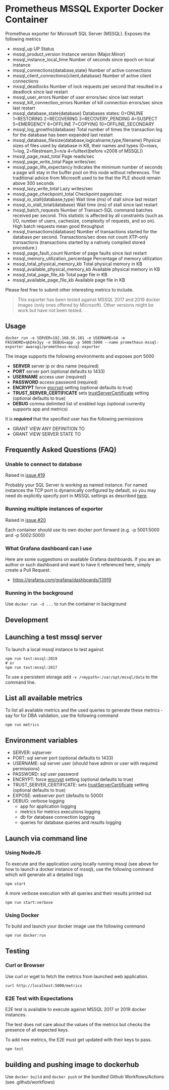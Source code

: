 # Prometheus MSSQL Exporter Docker Container

Prometheus exporter for Microsoft SQL Server (MSSQL). Exposes the following metrics

- mssql_up UP Status
- mssql_product_version Instance version (Major.Minor)
- mssql_instance_local_time Number of seconds since epoch on local instance
- mssql_connections{database,state} Number of active connections
- mssql_client_connections{client,database} Number of active client connections
- mssql_deadlocks Number of lock requests per second that resulted in a deadlock since last restart
- mssql_user_errors Number of user errors/sec since last restart
- mssql_kill_connection_errors Number of kill connection errors/sec since last restart
- mssql_database_state{database} Databases states: 0=ONLINE 1=RESTORING 2=RECOVERING 3=RECOVERY_PENDING 4=SUSPECT 5=EMERGENCY 6=OFFLINE 7=COPYING 10=OFFLINE_SECONDARY
- mssql_log_growths{database} Total number of times the transaction log for the database has been expanded last restart
- mssql_database_filesize{database,logicalname,type,filename} Physical sizes of files used by database in KB, their names and types (0=rows, 1=log, 2=filestream,3=n/a 4=fulltext(before v2008 of MSSQL))
- mssql_page_read_total Page reads/sec
- mssql_page_write_total Page writes/sec
- mssql_page_life_expectancy Indicates the minimum number of seconds a page will stay in the buffer pool on this node without references. The traditional advice from Microsoft used to be that the PLE should remain above 300 seconds
- mssql_lazy_write_total Lazy writes/sec
- mssql_page_checkpoint_total Checkpoint pages/sec
- mssql_io_stall{database,type} Wait time (ms) of stall since last restart
- mssql_io_stall_total{database} Wait time (ms) of stall since last restart
- mssql_batch_requests Number of Transact-SQL command batches received per second. This statistic is affected by all constraints (such as I/O, number of users, cachesize, complexity of requests, and so on). High batch requests mean good throughput
- mssql_transactions{database} Number of transactions started for the database per second. Transactions/sec does not count XTP-only transactions (transactions started by a natively compiled stored procedure.)
- mssql_page_fault_count Number of page faults since last restart
- mssql_memory_utilization_percentage Percentage of memory utilization
- mssql_total_physical_memory_kb Total physical memory in KB
- mssql_available_physical_memory_kb Available physical memory in KB
- mssql_total_page_file_kb Total page file in KB
- mssql_available_page_file_kb Available page file in KB

Please feel free to submit other interesting metrics to include.

> This exporter has been tested against MSSQL 2017 and 2019 docker images (only ones offered by Microsoft). Other versions might be work but have not been tested.

## Usage

`docker run -e SERVER=192.168.56.101 -e USERNAME=SA -e PASSWORD=qkD4x3yy -e DEBUG=app -p 5000:5000 --name prometheus-mssql-exporter awaragi/prometheus-mssql-exporter`

The image supports the following environments and exposes port 5000

- **SERVER** server ip or dns name (required)
- **PORT** server port (optional defaults to 1433)
- **USERNAME** access user (required)
- **PASSWORD** access password (required)
- **ENCRYPT** force [encrypt](https://docs.microsoft.com/en-us/dotnet/api/system.data.sqlclient.sqlconnectionstringbuilder.encrypt?view=dotnet-plat-ext-6.0) setting (optional defaults to true)
- **TRUST_SERVER_CERTIFICATE** sets [trustServerCertificate](https://docs.microsoft.com/en-us/dotnet/api/system.data.sqlclient.sqlconnectionstringbuilder.trustservercertificate?view=dotnet-plat-ext-6.0) setting (optional defaults to true)
- **DEBUG** comma delimited list of enabled logs (optional currently supports app and metrics)

It is **_required_** that the specified user has the following permissions

- GRANT VIEW ANY DEFINITION TO <user>
- GRANT VIEW SERVER STATE TO <user>

## Frequently Asked Questions (FAQ)

### Unable to connect to database

Raised in [issue #19](https://github.com/awaragi/prometheus-mssql-exporter/issues/19)

Probably your SQL Server is working as named instance. For named instances the TCP port is dynamically configured by default, so you may need do explicitly specify port in MSSQL settings as described [here](https://docs.microsoft.com/en-US/sql/database-engine/configure-windows/configure-a-server-to-listen-on-a-specific-tcp-port?view=sql-server-ver15).

### Running multiple instances of exporter

Raised in [issue #20](https://github.com/awaragi/prometheus-mssql-exporter/issues/20)

Each container should use its own docker port forward (e.g. -p 5001:5000 and -p 5002:5000)

### What Grafana dashboard can I use

Here are some suggestions on available Grafana dashboards. If you are an author or such dashboard and want to have it referenced here, simply create a Pull Request.

- https://grafana.com/grafana/dashboards/13919

### Running in the background

Use `docker run -d ...` to run the container in background

## Development

## Launching a test mssql server

To launch a local mssql instance to test against

```shell
npm run test:mssql:2019
# or
npm run test:mssql:2017
```

To use a persistent storage add `-v /<mypath>:/var/opt/mssql/data` to the command line.

## List all available metrics

To list all available metrics and the used queries to generate these metrics - say for for DBA validation, use the following command

```shell
npm run metrics
```

## Environment variables

- SERVER: sqlserver
- PORT: sql server port (optional defaults to 1433)
- USERNAME: sql server user (should have admin or user with required permissions)
- PASSWORD: sql user password
- ENCRYPT: force [encrypt](https://docs.microsoft.com/en-us/dotnet/api/system.data.sqlclient.sqlconnectionstringbuilder.encrypt?view=dotnet-plat-ext-6.0) setting (optional defaults to true)
- TRUST_SERVER_CERTIFICATE: sets [trustServerCertificate](https://docs.microsoft.com/en-us/dotnet/api/system.data.sqlclient.sqlconnectionstringbuilder.trustservercertificate?view=dotnet-plat-ext-6.0) setting (optional defaults to true)
- EXPOSE: webserver port (defaults to 5000)
- DEBUG: verbose logging
  - app for application logging
  - metrics for metrics executions logging
  - db for database connection logging
  - queries for database queries and results logging

## Launch via command line

### Using NodeJS

To execute and the application using locally running mssql (see above for how to launch a docker instance of mssql),
use the following command which will generate all a detailed logs

```shell
npm start
```

A more verbose execution with all queries and their results printed out

```shell
npm run start:verbose
```

### Using Docker

To build and launch your docker image use the following command

```shell
npm run docker:run
```

## Testing

### Curl or Browser

Use curl or wget to fetch the metrics from launched web application.

```shell
curl http://localhost:5000/metrics
```

### E2E Test with Expectations

E2E test is available to execute against MSSQL 2017 or 2019 docker instances.

The test does not care about the values of the metrics but checks the presence of all expected keys.

To add new metrics, the E2E must get updated with their keys to pass.

```shell
npm test
```

## building and pushing image to dockerhub

Use `docker build` and `docker push` or the bundled Github Workflows/Actions (see .github/workflows)
